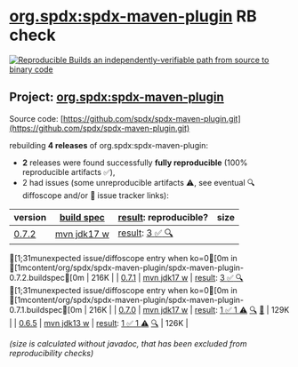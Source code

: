 [org.spdx:spdx-maven-plugin](https://central.sonatype.com/artifact/org.spdx/spdx-maven-plugin/versions) RB check
=======

[![Reproducible Builds](https://reproducible-builds.org/images/logos/rb.svg) an independently-verifiable path from source to binary code](https://reproducible-builds.org/)

## Project: [org.spdx:spdx-maven-plugin](https://central.sonatype.com/artifact/org.spdx/spdx-maven-plugin/versions)

Source code: [https://github.com/spdx/spdx-maven-plugin.git](https://github.com/spdx/spdx-maven-plugin.git)

rebuilding **4 releases** of org.spdx:spdx-maven-plugin:
- **2** releases were found successfully **fully reproducible** (100% reproducible artifacts :white_check_mark:),
- 2 had issues (some unreproducible artifacts :warning:, see eventual :mag: diffoscope and/or :memo: issue tracker links):

| version | [build spec](/BUILDSPEC.md) | [result](https://reproducible-builds.org/docs/jvm/): reproducible? | size |
| -- | --------- | ------ | -- |
| [0.7.2](https://central.sonatype.com/artifact/org.spdx/spdx-maven-plugin/0.7.2/pom) | [mvn jdk17 w](spdx-maven-plugin-0.7.2.buildspec) | [result](spdx-maven-plugin-0.7.2.buildinfo): [3 :white_check_mark: ](spdx-maven-plugin-0.7.2.buildcompare) [:mag:](spdx-maven-plugin-0.7.2.diffoscope)
[1;31munexpected issue/diffoscope entry when ko=0[0m in [1mcontent/org/spdx/spdx-maven-plugin/spdx-maven-plugin-0.7.2.buildspec[0m
 | 216K |
| [0.7.1](https://central.sonatype.com/artifact/org.spdx/spdx-maven-plugin/0.7.1/pom) | [mvn jdk17 w](spdx-maven-plugin-0.7.1.buildspec) | [result](spdx-maven-plugin-0.7.1.buildinfo): [3 :white_check_mark: ](spdx-maven-plugin-0.7.1.buildcompare) [:mag:](spdx-maven-plugin-0.7.1.diffoscope)
[1;31munexpected issue/diffoscope entry when ko=0[0m in [1mcontent/org/spdx/spdx-maven-plugin/spdx-maven-plugin-0.7.1.buildspec[0m
 | 216K |
| [0.7.0](https://central.sonatype.com/artifact/org.spdx/spdx-maven-plugin/0.7.0/pom) | [mvn jdk17 w](spdx-maven-plugin-0.7.0.buildspec) | [result](spdx-maven-plugin-0.7.0.buildinfo): [1 :white_check_mark:  1 :warning:](spdx-maven-plugin-0.7.0.buildcompare) [:mag:](spdx-maven-plugin-0.7.0.diffoscope) [:memo:](https://github.com/spdx/spdx-maven-plugin/pull/125) | 129K |
| [0.6.5](https://central.sonatype.com/artifact/org.spdx/spdx-maven-plugin/0.6.5/pom) | [mvn jdk13 w](spdx-maven-plugin-0.6.5.buildspec) | [result](spdx-maven-plugin-0.6.5.buildinfo): [1 :white_check_mark:  1 :warning:](spdx-maven-plugin-0.6.5.buildcompare) [:mag:](spdx-maven-plugin-0.6.5.diffoscope) | 126K |

<i>(size is calculated without javadoc, that has been excluded from reproducibility checks)</i>
